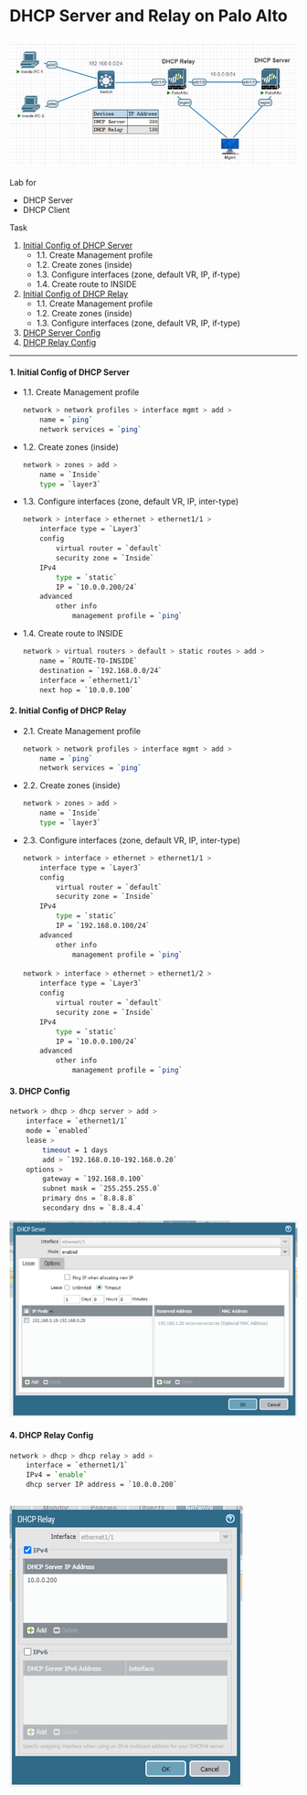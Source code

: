 # DHCP Server and Relay on Palo Alto
![](./images/topology.png)
---
Lab for
- DHCP Server
- DHCP Client

Task
1. [Initial Config of DHCP Server](#1-initial-config-of-dhcp-server)
    - 1.1. Create Management profile
    - 1.2. Create zones (inside)
    - 1.3. Configure interfaces (zone, default VR, IP, if-type)
    - 1.4. Create route to INSIDE
2. [Initial Config of DHCP Relay](#2-initial-config-of-dhcp-relay)
    - 1.1. Create Management profile
    - 1.2. Create zones (inside)
    - 1.3. Configure interfaces (zone, default VR, IP, if-type)
3. [DHCP Server Config](#3-dhcp-config)
4. [DHCP Relay Config](#4-dhcp-relay-config)

---
#### 1. Initial Config of DHCP Server
- 1.1. Create Management profile
	```sh
	network > network profiles > interface mgmt > add >
		name = `ping`
		network services = `ping`
	```
- 1.2. Create zones (inside)
	```sh
	network > zones > add > 
		name = `Inside`
		type = `layer3` 
    ```
- 1.3. Configure interfaces (zone, default VR, IP, inter-type)
	```sh
	network > interface > ethernet > ethernet1/1 >
		interface type = `Layer3`
		config
			virtual router = `default`
			security zone = `Inside`
		IPv4
			type = `static`
			IP = `10.0.0.200/24`
		advanced
			other info
				management profile = `ping`
	```
- 1.4. Create route to INSIDE
    ```sh
    network > virtual routers > default > static routes > add >
        name = `ROUTE-TO-INSIDE`
        destination = `192.168.0.0/24`
        interface = `ethernet1/1`
        next hop = `10.0.0.100`
    ```
#### 2. Initial Config of DHCP Relay
- 2.1. Create Management profile
	```sh
	network > network profiles > interface mgmt > add >
		name = `ping`
		network services = `ping`
	```
- 2.2. Create zones (inside)
	```sh
	network > zones > add > 
		name = `Inside`
		type = `layer3` 
    ```
- 2.3. Configure interfaces (zone, default VR, IP, inter-type)
	```sh
	network > interface > ethernet > ethernet1/1 >
		interface type = `Layer3`
		config
			virtual router = `default`
			security zone = `Inside`
		IPv4
			type = `static`
			IP = `192.168.0.100/24`
		advanced
			other info
				management profile = `ping`

	network > interface > ethernet > ethernet1/2 >
		interface type = `Layer3`
		config
			virtual router = `default`
			security zone = `Inside`
		IPv4
			type = `static`
			IP = `10.0.0.100/24`
		advanced
			other info
				management profile = `ping`
    ```

#### 3. DHCP Config
```sh
network > dhcp > dhcp server > add >
    interface = `ethernet1/1`
    mode = `enabled`
    lease >
        timeout = 1 days
        add > `192.168.0.10-192.168.0.20`
    options >
        gateway = `192.168.0.100`
        subnet mask = `255.255.255.0`
        primary dns = `8.8.8.8`
        secondary dns = `8.8.4.4`
```
![](./images/dhcp-server.png)
#### 4. DHCP Relay Config
```sh
network > dhcp > dhcp relay > add >
    interface = `ethernet1/1`
    IPv4 = `enable`
    dhcp server IP address = `10.0.0.200`
```
![](./images/dhcp-relay.png)
---




